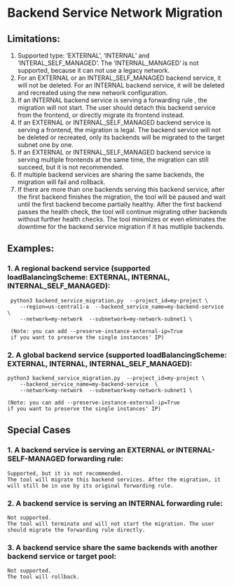 # Backend Service Network Migration
## Limitations:
1. Supported type: ‘EXTERNAL’, ‘INTERNAL’ and ‘INTERAL_SELF_MANAGED’. The ‘INTERNAL_MANAGED’ is not supported, because it can not use a legacy network.
2. For an EXTERNAL or an INTERAL_SELF_MANAGED backend service, it will not be deleted. For an INTERNAL backend service, it will be deleted and recreated using the new network configuration.
3. If an INTERNAL backend service is serving a forwarding rule , the migration will not start. The user should detach this backend service from the frontend, or directly migrate its frontend instead. 
4. If an EXTERNAL or INTERNAL_SELF_MANAGED backend service is serving a frontend, the migration is legal. The backend service will not be deleted or recreated, only its backends will be migrated to the target subnet one by one.
5. If an EXTERNAL or INTERNAL_SELF_MANAGED backend service is serving multiple frontends at the same time, the migration can still succeed, but it is not recommended.
6. If multiple backend services are sharing the same backends, the migration will fail and rollback.
7. If there are more than one backends serving this backend service, after the first backend finishes the migration, the tool will be paused and wait until the first backend become partially healthy. After the first backend passes the health check, the tool will continue migrating other backends without further health checks. The tool minimizes or even eliminates the downtime for the backend service migration if it has mutliple backends. 
## Examples:
### 1. A regional backend service (supported loadBalancingScheme: EXTERNAL, INTERNAL, INTERNAL_SELF_MANAGED):
     python3 backend_service_migration.py  --project_id=my-project \
        --region=us-central1-a  --backend_service_name=my-backend-service  \
        --network=my-network  --subnetwork=my-network-subnet1 \

     (Note: you can add --preserve-instance-external-ip=True 
     if you want to preserve the single instances' IP) 
### 2. A global backend service (supported loadBalancingScheme: EXTERNAL, INTERNAL, INTERNAL_SELF_MANAGED):
    python3 backend_service_migration.py  --project_id=my-project \
        --backend_service_name=my-backend-service  \
        --network=my-network  --subnetwork=my-network-subnet1 \
    
    (Note: you can add --preserve-instance-external-ip=True 
    if you want to preserve the single instances' IP) 
## Special Cases
### 1. A backend service is serving an EXTERNAL or INTERNAL-SELF-MANAGED forwarding rule:
    Supported, but it is not recommended. 
    The tool will migrate this backend services. After the migration, it will still be in use by its original forwarding rule. 
### 2. A backend service is serving an INTERNAL forwarding rule:
    Not supported. 
    The tool will terminate and will not start the migration. The user should migrate the forwarding rule directly.
### 3. A backend service share the same backends with another backend service or target pool:
    Not supported.
    The tool will rollback.
